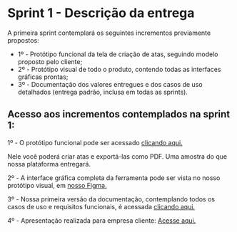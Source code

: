 # Sprint 1 - Descrição da entrega

A primeira sprint contemplará os seguintes incrementos previamente propostos:

- 1º - Protótipo funcional da tela de criação de atas, seguindo modelo proposto pelo cliente;
- 2º - Protótipo visual de todo o produto, contendo todas as interfaces gráficas prontas;
- 3º - Documentação dos valores entregues e dos casos de uso detalhados (entrega padrão, inclusa em todas as sprints).

## Acesso aos incrementos contemplados na sprint 1:

1º - O protótipo funcional pode ser acessado [clicando aqui.](https://typext.vercel.app/)

Nele você poderá criar atas e exportá-las como PDF. Uma amostra do que nossa plataforma entregará.

2º - A interface gráfica completa da ferramenta pode ser vista no nosso protótipo visual, em [nosso Figma.](https://www.figma.com/file/Zc5xu1dvWulkhRkqGWU8bS/Typext-Novo-Prot%C3%B3tipo?node-id=0%3A1)

3º - Nossa primeira versão da documentação, contemplando todos os casos de uso e requisitos funcionais, é acessada [clicando aqui.](https://github.com/MatheusCampos-450/typext-frontend/blob/main/docs/Documenta%C3%A7%C3%A3o%20geral%20-%20Casos%20de%20uso%2C%20requisitos%20e%20diagrama%20de%20modelo.pdf)

4º - Apresentação realizada para empresa cliente: [Acesse aqui.](https://www.canva.com/design/DAEaLlaUFec/Sa-mv3LFWQdluoEd9wFDUw/view?utm_content=DAEaLlaUFec&utm_campaign=designshare&utm_medium=link&utm_source=sharebutton)
